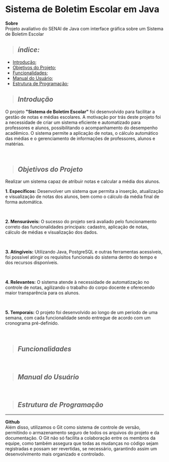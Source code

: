# Sistema de Boletim Escolar em Java
**Sobre** <br>
Projeto avaliativo do SENAI de Java com interface gráfica sobre um Sistema de Boletim Escolar

>  ## _índice:_

- [Introdução](#introdução);
- [Objetivos do Projeto](#objetivos-do-projeto);
- [Funcionalidades](#funcionalidades);
- [Manual do Usuário](#manual-do-usuário);
- [Estrutura de Programação](#estrutura-de-programação);

>  ## _Introdução_
O projeto **"Sistema de Boletim Escolar"** foi desenvolvido para facilitar a gestão de notas e médias escolares. A motivação por trás deste projeto foi a necessidade de criar um sistema eficiente e automatizado para professores e alunos, possibilitando o acompanhamento do desempenho acadêmico. O sistema permite a aplicação de notas, o cálculo automático das médias e o gerenciamento de informações de professores, alunos e matérias.

<br>

>  ## _Objetivos do Projeto_
Realizar um sistema capaz de atribuir notas e calcular a média dos alunos. <br>

**1. Específicos:**
Desenvolver um sistema que permita a inserção, atualização e visualização de notas dos alunos, bem como o cálculo da média final de forma automática.

<br>

**2. Mensuráveis:**
O sucesso do projeto será avaliado pelo funcionamento correto das funcionalidades principais: cadastro, aplicação de notas, cálculo de médias e visualização dos dados.

<br>

**3. Atingíveis:**
Utilizando Java, PostgreSQL e outras ferramentas acessíveis, foi possível atingir os requisitos funcionais do sistema dentro do tempo e dos recursos disponíveis.

<br>

**4. Relevantes:**
O sistema atende à necessidade de automatização no controle de notas, agilizando o trabalho do corpo docente e oferecendo maior transparência para os alunos.

<br>

**5. Temporais:**
 O projeto foi desenvolvido ao longo de um período de uma semana, com cada funcionalidade sendo entregue de acordo com um cronograma pré-definido.

<br>

>  ## _Funcionalidades_

<br>

>  ## _Manual do Usuário_

<br>

>  ## _Estrutura de Programação_

<hr>

**Github**
<br>
Além disso, utilizamos o Git como sistema de controle de versão, permitindo o armazenamento seguro de todos os arquivos do projeto e da documentação. O Git não só facilita a colaboração entre os membros da equipe, como também assegura que todas as mudanças no código sejam registradas e possam ser revertidas, se necessário, garantindo assim um desenvolvimento mais organizado e controlado.


